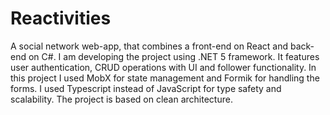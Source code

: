 # Reactivities

A social network web-app, that combines a front-end on React and back-end on C#. I am developing the project using .NET 5 framework. It features user authentication, CRUD operations with UI and follower functionality. In this project I used MobX for state management and Formik for handling the forms. I used Typescript instead of JavaScript for type safety and scalability. The project is based on clean architecture.
